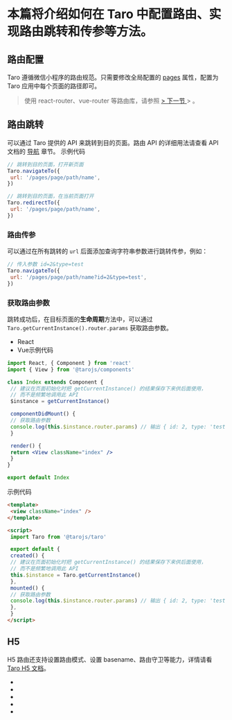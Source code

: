 # 本篇将介绍如何在 Taro 中配置路由、实现路由跳转和传参等方法。
## 路由配置[​](router.html#路由配置)
Taro 遵循微信小程序的路由规范。只需要修改全局配置的 [pages](app-config.html#pages) 属性，配置为 Taro 应用中每个页面的路径即可。
> 使用 react-router、vue-router 等路由库，请参照
[> 下一节
](router-extend.html)> 。

## 路由跳转[​](router.html#路由跳转)
可以通过 Taro 提供的 API 来跳转到目的页面。路由 API 的详细用法请查看 API 文档的 [导航](apis/route/navigateTo.html) 章节。
示例代码
```jsx
// 跳转到目的页面，打开新页面
Taro.navigateTo({
 url: '/pages/page/path/name',
})

// 跳转到目的页面，在当前页面打开
Taro.redirectTo({
 url: '/pages/page/path/name',
})
```

### 路由传参[​](router.html#路由传参)
可以通过在所有跳转的 `url` 后面添加查询字符串参数进行跳转传参，例如：
```jsx
// 传入参数 id=2&type=test
Taro.navigateTo({
 url: '/pages/page/path/name?id=2&type=test',
})
```

### 获取路由参数[​](router.html#获取路由参数)
跳转成功后，在目标页面的**生命周期**方法中，可以通过 `Taro.getCurrentInstance().router.params` 获取路由参数。

- React
- Vue示例代码
```jsx
import React, { Component } from 'react'
import { View } from '@tarojs/components'

class Index extends Component {
 // 建议在页面初始化时把 getCurrentInstance() 的结果保存下来供后面使用，
 // 而不是频繁地调用此 API
 $instance = getCurrentInstance()

 componentDidMount() {
 // 获取路由参数
 console.log(this.$instance.router.params) // 输出 { id: 2, type: 'test' }
 }

 render() {
 return <View className="index" />
 }
}

export default Index
```
示例代码
```html
<template>
 <view className="index" />
</template>

<script>
 import Taro from '@tarojs/taro'

 export default {
 created() {
 // 建议在页面初始化时把 getCurrentInstance() 的结果保存下来供后面使用，
 // 而不是频繁地调用此 API
 this.$instance = Taro.getCurrentInstance()
 },
 mounted() {
 // 获取路由参数
 console.log(this.$instance.router.params) // 输出 { id: 2, type: 'test' }
 },
 }
</script>
```

## H5[​](router.html#h5)
H5 路由还支持设置路由模式、设置 basename、路由守卫等能力，详情请看 [Taro H5 文档](h5.html#%E8%B7%AF%E7%94%B1)。

- 
- 

- 
- 

-
